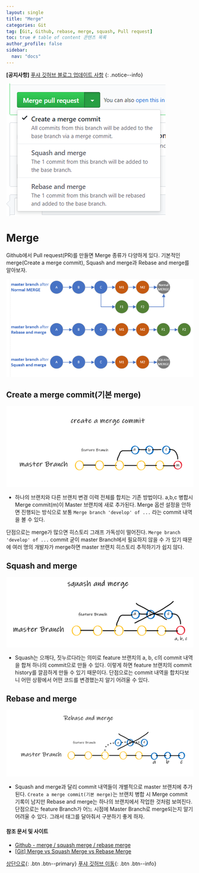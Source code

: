 ```yaml
---
layout: single
title: "Merge"
categories: Git
tag: [Git, Github, rebase, merge, squash, Pull request]
toc: true # table of content 콘텐츠 목록
author_profile: false
sidebar:
  nav: "docs"
---
```


**[공지사항]** [푸샤 깃허브 블로그 업데이트 사항](https://github.com/de24world/de24world.github.io)
{: .notice--info}

<img src="/assets/images/Git/three-merge.png" />

# Merge

Github에서 Pull request(PR)를 만들면 Merge 종류가 다양하게 있다. 기본적인 merge(Create a merge commit), Squash and merge과 Rebase and merge를 알아보자.

<img src="/assets/images/Git/PR-three-merge.png" />

## Create a merge commit(기본 merge)

<img src="/assets/images/Git/create-a-merge-commit.png" />

- 하나의 브랜치와 다른 브랜치 변경 이력 전체를 합치는 기존 방법이다. a,b,c 병합시 Merge commit(m)이 Master 브랜치에 새로 추가된다. Merge 옵션 설정을 안하면 진행되는 방식으로 보통 `Merge branch 'develop' of ...` 라는 commit 내역을 볼 수 있다.

단점으로는 merge가 많으면 히스토리 그래프 가독성이 떨어진다. `Merge branch 'develop' of ...` commit 굳이 master Branch에서 필요하지 않을 수 가 있기 때문에 여러 명의 개발자가 merge하면 master 브랜치 히스토리 추적하기가 쉽지 않다.

## Squash and merge

<img src="/assets/images/Git/squash-and-merge.png" />

- Squash는 으깨다, 짓누르다라는 의미로 feature 브랜치의 a, b, c의 commit 내역을 합쳐 하나의 commit으로 만들 수 있다. 이렇게 하면 feature 브랜치의 commit history를 깔끔하게 만들 수 있기 때문이다. 단점으로는 commit 내역을 합치다보니 어떤 상황에서 어떤 코드를 변경했는지 알기 어려울 수 있다.

## Rebase and merge

<img src="/assets/images/Git/rebase-and-merge.png" />

- Squash and merge과 달리 commit 내역들이 개별적으로 master 브랜치에 추가 된다. `Create a merge commit(기본 merge)`는 브랜치 병합 시 Merge commit 기록이 남지만 Rebase and merge는 하나의 브랜치에서 작업한 것처럼 보여진다. 단점으로는 feature Branch가 어느 시점에 Master Branch로 merge되는지 알기 어려울 수 있다. 그래서 태그를 달아줘서 구분하기 좋게 하자.

#### 참조 문서 및 사이트

- [Github - merge / squash merge / rebase merge](https://velog.io/@code-bebop/Github-merge-squash-merge-rebase-merge)
- [[Git] Merge vs Squash Merge vs Rebase Merge](https://velog.io/@dnjscksdn98/Git-Merge-vs-Squash-Merge-vs-Rebase-Merge)

[상단으로](#svg-란){: .btn .btn--primary}
[푸샤 깃허브 이동](https://github.com/de24world){: .btn .btn--info}
